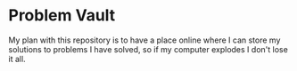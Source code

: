 # Problem Vault
My plan with this repository is to have a place online where I can store my solutions to problems I have solved, so if my computer explodes I don't lose it all.
